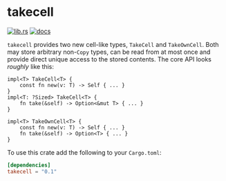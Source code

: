 # takecell

[![lib.rs](https://img.shields.io/badge/lib.rs-%20-8844ff)](https://lib.rs/crates/takecell)
[![docs](https://docs.rs/takecell/badge.svg)](https://docs.rs/takecell)

`takecell` provides two new cell-like types, `TakeCell` and `TakeOwnCell`.
 Both may store arbitrary non-`Copy` types, can be read from at most once and
provide direct unique access to the stored contents. The core API looks
_roughly_ like this:

```rust,ignore
impl<T> TakeCell<T> {
    const fn new(v: T) -> Self { ... }
}
impl<T: ?Sized> TakeCell<T> {
    fn take(&self) -> Option<&mut T> { ... }
}

impl<T> TakeOwnCell<T> {
    const fn new(v: T) -> Self { ... }
    fn take(&self) -> Option<T> { ... }
}
```

To use this crate add the following to your `Cargo.toml`:

```toml
[dependencies] 
takecell = "0.1"
```